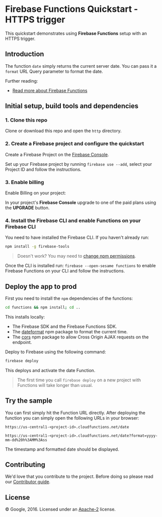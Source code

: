 # Firebase Functions Quickstart - HTTPS trigger

This quickstart demonstrates using **Firebase Functions** setup with an HTTPS trigger.


## Introduction

The function `date` simply returns the current server date. You can pass it a `format` URL Query parameter to format the date.

Further reading:

 - [Read more about Firebase Functions](https://firebase.google.com/preview/functions/)


## Initial setup, build tools and dependencies

### 1. Clone this repo

Clone or download this repo and open the `http` directory.


### 2. Create a Firebase project and configure the quickstart

Create a Firebase Project on the [Firebase Console](https://console.firebase.google.com).

Set up your Firebase project by running `firebase use --add`, select your Project ID and follow the instructions.


### 3. Enable billing

Enable Billing on your project:

In your project's **Firebase Console** upgrade to one of the paid plans using the **UPGRADE** button.


### 4. Install the Firebase CLI and enable Functions on your Firebase CLI

You need to have installed the Firebase CLI. If you haven't already run:

```bash
npm install -g firebase-tools
```

> Doesn't work? You may need to [change npm permissions](https://docs.npmjs.com/getting-started/fixing-npm-permissions).

Once the CLI is installed run: `firebase --open-sesame functions` to enable Firebase Functions on your CLI and follow the instructions.


## Deploy the app to prod

First you need to install the `npm` dependencies of the functions:

```bash
cd functions && npm install; cd ..
```

This installs locally:
 - The Firebase SDK and the Firebase Functions SDK.
 - The [dateformat](https://www.npmjs.com/package/dateformat) npm package to format the current time.
 - The [cors](https://www.npmjs.com/package/cors) npm package to allow Cross Origin AJAX requests on the endpoint.

Deploy to Firebase using the following command:

```bash
firebase deploy
```

This deploys and activate the date Function.

> The first time you call `firebase deploy` on a new project with Functions will take longer than usual.


## Try the sample

You can first simply hit the Function URL directly. After deploying the function you can simply open the following URLs in your browser:

```
https://us-central1-<project-id>.cloudfunctions.net/date

https://us-central1-<project-id>.cloudfunctions.net/date?format=yyyy-mm-dd%20h%3AMM%3Ass
```

The timestamp and formatted date should be displayed.


## Contributing

We'd love that you contribute to the project. Before doing so please read our [Contributor guide](../../CONTRIBUTING.md).


## License

© Google, 2016. Licensed under an [Apache-2](../../LICENSE) license.
